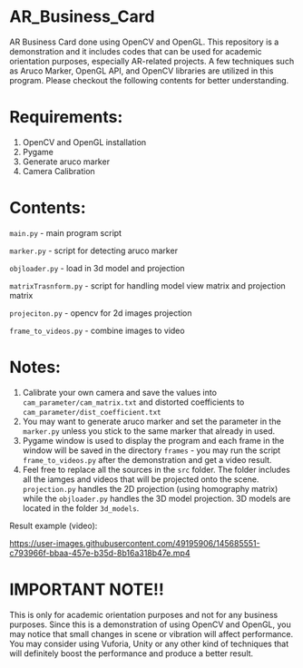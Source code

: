 # AR_Business_Card
AR Business Card done using OpenCV and OpenGL. This repository is a demonstration and it includes codes that can be used for academic orientation purposes, especially AR-related projects. A few techniques such as Aruco Marker, OpenGL API, and OpenCV libraries are utilized in this program. Please checkout the following contents for better understanding.

# Requirements:
1. OpenCV and OpenGL installation
2. Pygame
3. Generate aruco marker
4. Camera Calibration

# Contents:
```main.py``` - main program script

```marker.py``` - script for detecting aruco marker

```objloader.py``` - load in 3d model and projection

```matrixTrasnform.py``` - script for handling model view matrix and projection matrix

```projeciton.py``` - opencv for 2d images projection 

```frame_to_videos.py``` - combine images to video

 # Notes:
 1. Calibrate your own camera and save the values into ```cam_parameter/cam_matrix.txt``` and distorted coefficients to ```cam_parameter/dist_coefficient.txt```
 2. You may want to generate aruco marker and set the parameter in the ```marker.py``` unless you stick to the same marker that already in used.
 3. Pygame window is used to display the program and each frame in the window will be saved in the directory ```frames``` - you may run the script ```frame_to_videos.py``` after the demonstration and get a video result.
 4. Feel free to replace all the sources in the ```src``` folder. The folder includes all the iamges and videos that will be projected onto the scene. ```projection.py``` handles the 2D projection (using homography matrix) while the ```objloader.py``` handles the 3D model projection. 3D models are located in the folder ```3d_models```.

Result example (video):




https://user-images.githubusercontent.com/49195906/145685551-c793966f-bbaa-457e-b35d-8b16a318b47e.mp4





# IMPORTANT NOTE!!
This is only for academic orientation purposes and not for any business purposes. Since this is a demonstration of using OpenCV and OpenGL, you may notice that small changes in scene or vibration will affect performance. You may consider using Vuforia, Unity or any other kind of techniques that will definitely boost the performance and produce a better result.
 
